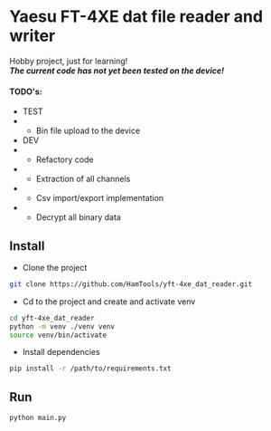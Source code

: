 # Yaesu FT-4XE dat file reader and writer
Hobby project, just for learning!<br>
<b>*The current code has not yet been tested on the device!*</b>
#### TODO's:
- TEST
- - Bin file upload to the device
- DEV
- - Refactory code
- - Extraction of all channels
- - Csv import/export implementation
- - Decrypt all binary data

## Install
- Clone the project
```bash
git clone https://github.com/HamTools/yft-4xe_dat_reader.git
```
- Cd to the project and create and activate venv
```bash
cd yft-4xe_dat_reader
python -m venv ./venv venv
source venv/bin/activate
```
- Install dependencies
```bash
pip install -r /path/to/requirements.txt
```
## Run
```bash
python main.py
```